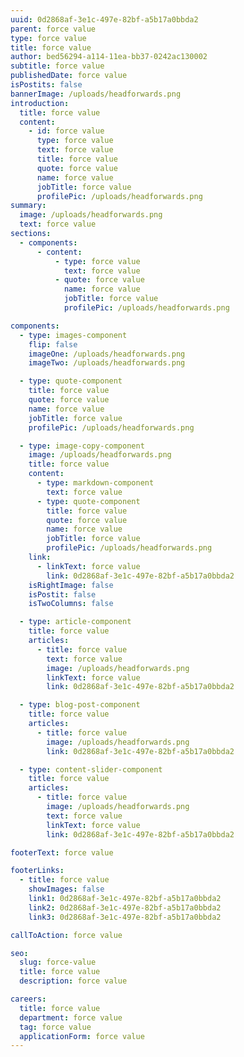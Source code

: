 ```yaml
---
uuid: 0d2868af-3e1c-497e-82bf-a5b17a0bbda2
parent: force value
type: force value
title: force value
author: bed56294-a114-11ea-bb37-0242ac130002
subtitle: force value
publishedDate: force value
isPostits: false
bannerImage: /uploads/headforwards.png
introduction:
  title: force value
  content:
    - id: force value
      type: force value
      text: force value
      title: force value
      quote: force value
      name: force value
      jobTitle: force value
      profilePic: /uploads/headforwards.png
summary:
  image: /uploads/headforwards.png
  text: force value
sections:
  - components:
      - content:
          - type: force value
            text: force value
          - quote: force value
            name: force value
            jobTitle: force value
            profilePic: /uploads/headforwards.png

components:
  - type: images-component
    flip: false
    imageOne: /uploads/headforwards.png
    imageTwo: /uploads/headforwards.png

  - type: quote-component
    title: force value
    quote: force value
    name: force value
    jobTitle: force value
    profilePic: /uploads/headforwards.png

  - type: image-copy-component
    image: /uploads/headforwards.png
    title: force value
    content:
      - type: markdown-component
        text: force value
      - type: quote-component
        title: force value
        quote: force value
        name: force value
        jobTitle: force value
        profilePic: /uploads/headforwards.png
    link:
      - linkText: force value
        link: 0d2868af-3e1c-497e-82bf-a5b17a0bbda2
    isRightImage: false
    isPostit: false
    isTwoColumns: false

  - type: article-component
    title: force value
    articles:
      - title: force value
        text: force value
        image: /uploads/headforwards.png
        linkText: force value
        link: 0d2868af-3e1c-497e-82bf-a5b17a0bbda2

  - type: blog-post-component
    title: force value
    articles:
      - title: force value
        image: /uploads/headforwards.png
        link: 0d2868af-3e1c-497e-82bf-a5b17a0bbda2

  - type: content-slider-component
    title: force value
    articles:
      - title: force value
        image: /uploads/headforwards.png
        text: force value
        linkText: force value
        link: 0d2868af-3e1c-497e-82bf-a5b17a0bbda2

footerText: force value

footerLinks:
  - title: force value
    showImages: false
    link1: 0d2868af-3e1c-497e-82bf-a5b17a0bbda2
    link2: 0d2868af-3e1c-497e-82bf-a5b17a0bbda2
    link3: 0d2868af-3e1c-497e-82bf-a5b17a0bbda2

callToAction: force value

seo:
  slug: force-value
  title: force value
  description: force value

careers:
  title: force value
  department: force value
  tag: force value
  applicationForm: force value
---
```

